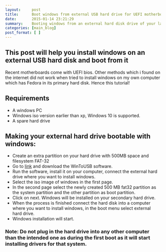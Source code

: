 ```yaml
---
layout:     post
title:      Boot windows from external USB hard drive for UEFI motherboards
date:       2015-01-14 23:21:29
summary:    Booting windows from an external hard disk drive of your laptop if you dont want to install it in your primary laptop hard disk.
categories: [main_blog]
post_format: [ ]
---
```


## This post will help you install windows on an external USB hard disk and boot from it

Recent motherboards come with UEFI bios. Other methods which i found on the internet did not work when tried to install windows on my own computer which has Fedora in its primary hard disk. Hence this tutorial!

## Requirements

* A windows PC
* Windows iso version earlier than xp, Windows 10 is supported.
* A spare hard drive

## Making your external hard drive bootable with windows: 

* Create an extra partition on your hard drive with 500MB space and filesystem FAT-32
* Go to [link](http://download.cnet.com/WinToUSB/3000-2094_4-76061723.html?part=dl-&subj=dl&tag=button) and download the WinToUSB software.
* Run the software, install it on your computer, connect the external hard drive where you want to install windows.
* Select the iso image of windows in the first page.
* In the second page select the newly created 500 MB fat32 partition as the system partition and the other partition as boot partition.
* Click on next. Windows will be installed on your secondary hard drive.
* When the process is finished connect the hard disk into a computer where you want to install windows, in the boot menu select external hard drive.
* Windows installation will start.

### Note: Do not plug in the hard drive into any other computer than the intended one as during the first boot as it will start installing drivers for that system.
